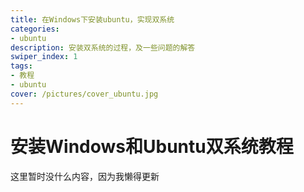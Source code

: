 ```yaml
---
title: 在Windows下安装ubuntu，实现双系统
categories:
- ubuntu
description: 安装双系统的过程，及一些问题的解答
swiper_index: 1
tags:
- 教程
- ubuntu
cover: /pictures/cover_ubuntu.jpg
---
```

# 安装Windows和Ubuntu双系统教程
这里暂时没什么内容，因为我懒得更新